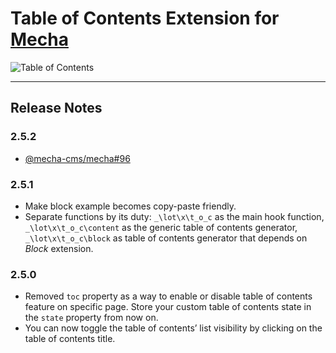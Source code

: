 Table of Contents Extension for [Mecha](https://github.com/mecha-cms/mecha)
===========================================================================

![Table of Contents](https://user-images.githubusercontent.com/1669261/120205872-aa970f00-c254-11eb-8de7-801ca23c6e08.png)

---

Release Notes
-------------

### 2.5.2

 - [@mecha-cms/mecha#96](https://github.com/mecha-cms/mecha/issues/96)

### 2.5.1

 - Make block example becomes copy-paste friendly.
 - Separate functions by its duty: `_\lot\x\t_o_c` as the main hook function, `_\lot\x\t_o_c\content` as the generic table of contents generator, `_\lot\x\t_o_c\block` as table of contents generator that depends on _Block_ extension.

### 2.5.0

 - Removed `toc` property as a way to enable or disable table of contents feature on specific page. Store your custom table of contents state in the `state` property from now on.
 - You can now toggle the table of contents’ list visibility by clicking on the table of contents title.